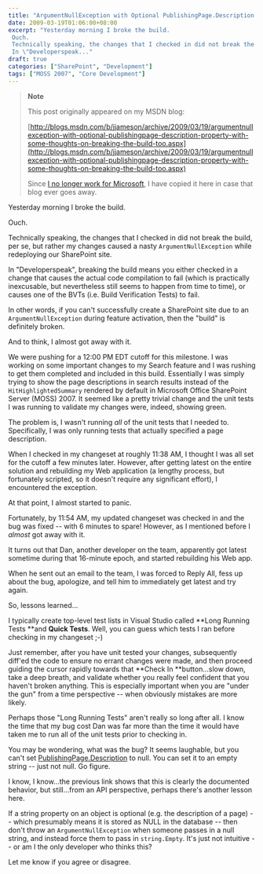 ```yaml
---
title: "ArgumentNullException with Optional PublishingPage.Description Property (with some thoughts on breaking the build, too)"
date: 2009-03-19T01:06:00+08:00
excerpt: "Yesterday morning I broke the build. 
 Ouch. 
 Technically speaking, the changes that I checked in did not break the build, per se, but rather my changes caused a nasty ArgumentNullException while redeploying our SharePoint site. 
 In \"Developerspeak..."
draft: true
categories: ["SharePoint", "Development"]
tags: ["MOSS 2007", "Core Development"]
---
```


> **Note**
> 
> This post originally appeared on my MSDN blog:  
>   
> 
> [http://blogs.msdn.com/b/jjameson/archive/2009/03/19/argumentnullexception-with-optional-publishingpage-description-property-with-some-thoughts-on-breaking-the-build-too.aspx](http://blogs.msdn.com/b/jjameson/archive/2009/03/19/argumentnullexception-with-optional-publishingpage-description-property-with-some-thoughts-on-breaking-the-build-too.aspx)
> 
> Since [I no longer work for Microsoft](/blog/jjameson/archive/2011/09/02/last-day-with-microsoft.aspx), I have copied it here in case that blog ever goes away.


Yesterday morning I broke the build.

Ouch.

Technically speaking, the changes that I checked in did not break the build, per se, but rather my changes caused a nasty `ArgumentNullException` while redeploying our SharePoint site.

In "Developerspeak", breaking the build means you either checked in a change that causes the actual code compilation to fail (which is practically inexcusable, but nevertheless still seems to happen from time to time), or causes one of the BVTs (i.e. Build Verification Tests) to fail.

In other words, if you can't successfully create a SharePoint site due to an `ArgumentNullException` during feature activation, then the "build" is definitely broken.

And to think, I almost got away with it.

We were pushing for a 12:00 PM EDT cutoff for this milestone. I was working on some important changes to my Search feature and I was rushing to get them completed and included in this build. Essentially I was simply trying to show the page descriptions in search results instead of the `HitHighlightedSummary` rendered by default in Microsoft Office SharePoint Server (MOSS) 2007. It seemed like a pretty trivial change and the unit tests I was running to validate my changes were, indeed, showing green.

The problem is, I wasn't running *all* of the unit tests that I needed to. Specifically, I was only running tests that actually specified a page description.

When I checked in my changeset at roughly 11:38 AM, I thought I was all set for the cutoff a few minutes later. However, after getting latest on the entire solution and rebuilding my Web application (a lengthy process, but fortunately scripted, so it doesn't require any significant effort), I encountered the exception.

At that point, I almost started to panic.

Fortunately, by 11:54 AM, my updated changeset was checked in and the bug was fixed -- with 6 minutes to spare! However, as I mentioned before I *almost* got away with it.

It turns out that Dan, another developer on the team, apparently got latest sometime during that 16-minute epoch, and started rebuilding his Web app.

When he sent out an email to the team, I was forced to Reply All, fess up about the bug, apologize, and tell him to immediately get latest and try again.

So, lessons learned...

I typically create top-level test lists in Visual Studio called **Long Running Tests **and **Quick Tests**. Well, you can guess which tests I ran before checking in my changeset ;-)

Just remember, after you have unit tested your changes, subsequently diff'ed the code to ensure no errant changes were made, and then proceed guiding the cursor rapidly towards that **Check In **button...slow down, take a deep breath, and validate whether you really feel confident that you haven't broken anything. This is especially important when you are "under the gun" from a time perspective -- when obviously mistakes are more likely.

Perhaps those "Long Running Tests" aren't really so long after all. I know the time that my bug cost Dan was far more than the time it would have taken me to run all of the unit tests prior to checking in.

You may be wondering, what was the bug? It seems laughable, but you can't set [PublishingPage.Description](http://msdn.microsoft.com/en-us/library/microsoft.sharepoint.publishing.publishingpage.description.aspx) to null. You can set it to an empty string -- just not null. Go figure.

I know, I know...the previous link shows that this is clearly the documented behavior, but still...from an API perspective, perhaps there's another lesson here.

If a string property on an object is optional (e.g. the description of a page) -- which presumably means it is stored as NULL in the database -- then don't throw an `ArgumentNullException` when someone passes in a null string, and instead force them to pass in `string.Empty`. It's just not intuitive -- or am I the only developer who thinks this?

Let me know if you agree or disagree.

